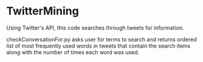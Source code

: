# TwitterMining

Using Twitter's API, this code searches through tweets for information. 

checkConversationFor.py asks user for terms to search and returns ordered list of most frequently used words in tweets that contain
the search items along with the number of times each word was used.

